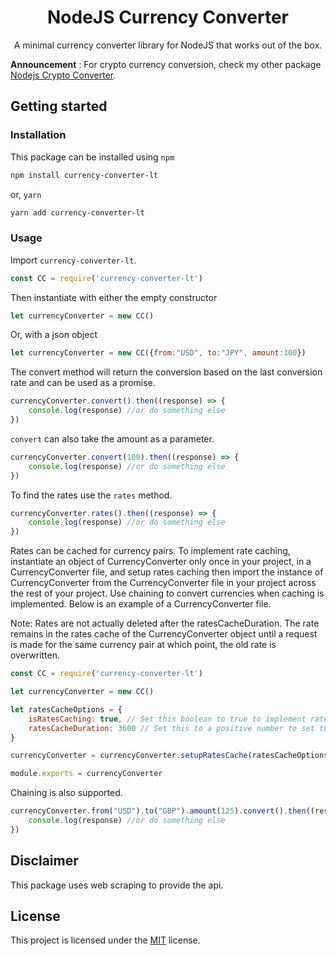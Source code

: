 <div align="center">
<h1>NodeJS Currency Converter</h1>

<p>A minimal currency converter library for NodeJS that works out of the box.</p>
</div>

<!-- [![Maintainability](https://api.codeclimate.com/v1/badges/b512e403dfc172ee3b0d/maintainability)](https://codeclimate.com/github/paul-shuvo/nodejs-currency-converter/maintainability) -->
<!-- ![test](https://github.com/paul-shuvo/nodejs-currency-converter/actions/workflows/codecov.yml/badge.svg) -->

__Announcement__ : For crypto currency conversion, check my other package [Nodejs Crypto Converter](https://github.com/paul-shuvo/nodejs-crypto-converter).

## Getting started

### Installation

This package can be installed using `npm`

```bash
npm install currency-converter-lt
```

or, `yarn`

```bash
yarn add currency-converter-lt
```

### Usage

Import `currency-converter-lt`.

```javascript
const CC = require('currency-converter-lt')
```

Then instantiate with either the empty constructor

```javascript
let currencyConverter = new CC()
```

Or, with a json object

```javascript
let currencyConverter = new CC({from:"USD", to:"JPY", amount:100})
```

The convert method will return the conversion based on the last conversion rate and can be used as a promise.

```javascript
currencyConverter.convert().then((response) => {
    console.log(response) //or do something else
})
```

`convert` can also take the amount as a parameter.

```javascript
currencyConverter.convert(100).then((response) => {
    console.log(response) //or do something else
})
```

To find the rates use the `rates` method.

```javascript
currencyConverter.rates().then((response) => {
    console.log(response) //or do something else
})
```

Rates can be cached for currency pairs. To implement rate caching, instantiate an object of CurrencyConverter only once in your project, in a CurrencyConverter file, and setup rates caching then import the instance of CurrencyConverter from the CurrencyConverter file in your project across the rest of your project. Use chaining to convert currencies when caching is implemented. Below is an example of a CurrencyConverter file.

Note: Rates are not actually deleted after the ratesCacheDuration. The rate remains in the rates cache of the CurrencyConverter object until a request is made for the same currency pair at which point, the old rate is overwritten.

```javascript
const CC = require('currency-converter-lt')

let currencyConverter = new CC()

let ratesCacheOptions = {
    isRatesCaching: true, // Set this boolean to true to implement rate caching
    ratesCacheDuration: 3600 // Set this to a positive number to set the number of seconds you want the rates to be cached. Defaults to 3600 seconds (1 hour)
}

currencyConverter = currencyConverter.setupRatesCache(ratesCacheOptions)

module.exports = currencyConverter
```

Chaining is also supported.

```javascript
currencyConverter.from("USD").to("GBP").amount(125).convert().then((response) => {
    console.log(response) //or do something else
})
```

## Disclaimer

This package uses web scraping to provide the api.

## License

This project is licensed under the [MIT](LICENSE) license.
